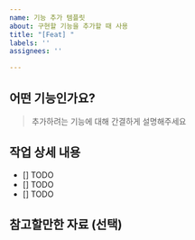 ```yaml
---
name: 기능 추가 템플릿
about: 구현할 기능을 추가할 때 사용
title: "[Feat] "
labels: ''
assignees: ''

---
```


## 어떤 기능인가요?

>추가하려는 기능에 대해 간결하게 설명해주세요

## 작업 상세 내용

- [] TODO
- [] TODO
- [] TODO

## 참고할만한 자료 (선택)
